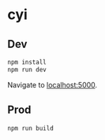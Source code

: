 # cyi

## Dev

```bash
npm install
npm run dev
```

Navigate to [localhost:5000](http://localhost:5000).


## Prod

```bash
npm run build
```
